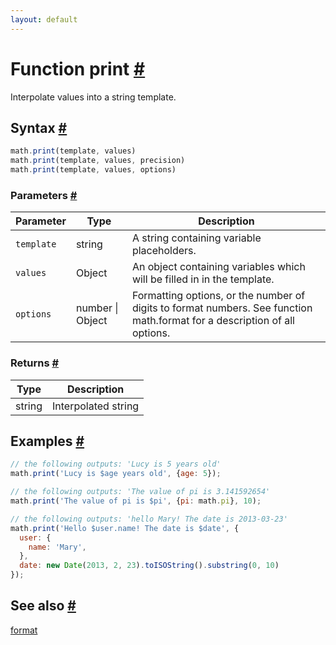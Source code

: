 ```yaml
---
layout: default
---
```


<!-- Note: This file is automatically generated from source code comments. Changes made in this file will be overridden. -->

<h1 id="function-print">Function print <a href="#function-print" title="Permalink">#</a></h1>

Interpolate values into a string template.


<h2 id="syntax">Syntax <a href="#syntax" title="Permalink">#</a></h2>

```js
math.print(template, values)
math.print(template, values, precision)
math.print(template, values, options)
```

<h3 id="parameters">Parameters <a href="#parameters" title="Permalink">#</a></h3>

Parameter | Type | Description
--------- | ---- | -----------
`template` | string | A string containing variable placeholders.
`values` | Object | An object containing variables which will be filled in in the template.
`options` | number &#124; Object | Formatting options, or the number of digits to format numbers. See function math.format for a description of all options.

<h3 id="returns">Returns <a href="#returns" title="Permalink">#</a></h3>

Type | Description
---- | -----------
string | Interpolated string


<h2 id="examples">Examples <a href="#examples" title="Permalink">#</a></h2>

```js
// the following outputs: 'Lucy is 5 years old'
math.print('Lucy is $age years old', {age: 5});

// the following outputs: 'The value of pi is 3.141592654'
math.print('The value of pi is $pi', {pi: math.pi}, 10);

// the following outputs: 'hello Mary! The date is 2013-03-23'
math.print('Hello $user.name! The date is $date', {
  user: {
    name: 'Mary',
  },
  date: new Date(2013, 2, 23).toISOString().substring(0, 10)
});
```


<h2 id="see-also">See also <a href="#see-also" title="Permalink">#</a></h2>

[format](format.html)
